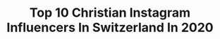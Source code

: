 ---
title: Top 10 Christian Instagram Influencers In Switzerland In 2020
description: >-
  Find top christian Instagram influencers in Switzerland in 2020. Most popular hashtags: #switzerland #zurich #art #illustration.
platform: Instagram
profiles:
  - username: "krizpii"
    fullname: >-
      Christian Orrillo
    location: "Switzerland"
    followers: 7313
    engagement: 1062
    commentsToLikes: 0.056972
    id: ck5pvk6siiabh0i1173df2t6w
    verified: false
    hashtags: "#popsurreal, #eternitysengine, #irisvanherpen, #drawing"
  - username: "jessicamaiapinto"
    fullname: >-
      jessica maia pinto
    location: "Switzerland"
    followers: 2682
    engagement: 1205
    commentsToLikes: 0.084822
    id: ck8szi7s4ojki0j78kjaowtmv
    verified: false
    hashtags: "#coronavirus, #nails, #nailscheck, #myheartwentoops"
  - username: "bibianaatada"
    fullname: >-
      BIBIANA ATADA 🇪🇸
    location: "Switzerland"
    followers: 349838
    engagement: 696
    commentsToLikes: 0.010738
    id: ck13cum0u28ob0i192hm60orz
    verified: false
    hashtags: "#valencia, #mapale, #heaven, #project"
  - username: "megancyr22"
    fullname: >-
      Megan Elizabeth Mae Cyr
    location: "Switzerland"
    followers: 2460
    engagement: 1583
    commentsToLikes: 0.055065
    id: ck5hdimp7nmce0i1195vv9zvg
    verified: false
    hashtags: "#onlinesermon, #backtowork, #thegrind, #faithoverfear"
  - username: "sebastianmagnani"
    fullname: >-
      Sebastian Magnani
    location: "Switzerland"
    followers: 11070
    engagement: 1552
    commentsToLikes: 0.016121
    id: ck14iyqbghsbo0i19ix9s0g81
    verified: false
    hashtags: "#georgeclooney, #hotelrivingtonandsons, #leaves, #love"
  - username: "_fichtre"
    fullname: >-
      FICHTRE !
    location: "Switzerland"
    followers: 5493
    engagement: 532
    commentsToLikes: 0.037364
    id: ck5qdm4syw9420i117jyegptx
    verified: false
    hashtags: "#graphicdesign, #procreatedrawing, #powercut, #capeofgoodhope"
  - username: "whats_alexandra_up_to"
    fullname: >-
      WHAT‘S ALEXANDRA UP TO?
    location: "Switzerland"
    followers: 1854
    engagement: 1387
    commentsToLikes: 0.025442
    id: ck8syww2ymbvt0j78q007t7kw
    verified: false
    hashtags: "#carvings, #foodporn, #ocean, #memories"
  - username: "teeneegee"
    fullname: >-
      Tina Gerber
    location: "Switzerland"
    followers: 15409
    engagement: 305
    commentsToLikes: 0.012693
    id: ck0vv41t1ng280i197xfoi9az
    verified: false
    hashtags: "#fjordsofnorway, #rideeatsleeprepeat, #timetoplay, #fromflimswithlove"
  - username: "lauren_wildbolz_future_cuisine"
    fullname: >-
      LAUREN WILDBOLZ FUTURE CUISINE
    location: "Switzerland"
    followers: 19443
    engagement: 1660
    commentsToLikes: 0.001422
    id: ck0w3mcjmu5010i193qsxytcs
    verified: false
    hashtags: "#cliffordsworld, #thefutureisplantbased, #danielroberthunziker, #chuyahashimoto"
  - username: "christian_tandler"
    fullname: >-
      Christian Tandler
    location: "Switzerland"
    followers: 2108
    engagement: 2222
    commentsToLikes: 0.061791
    id: ck5q5yq1lv6c50i11ogux8wc4
    verified: false
    hashtags: "#automn, #myswitzerland, #juckerfarm, #autumn"
---